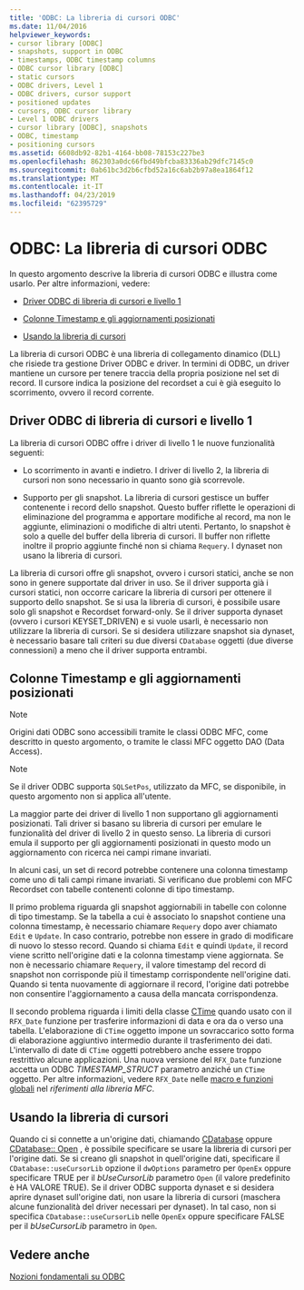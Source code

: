 ```yaml
---
title: 'ODBC: La libreria di cursori ODBC'
ms.date: 11/04/2016
helpviewer_keywords:
- cursor library [ODBC]
- snapshots, support in ODBC
- timestamps, ODBC timestamp columns
- ODBC cursor library [ODBC]
- static cursors
- ODBC drivers, Level 1
- ODBC drivers, cursor support
- positioned updates
- cursors, ODBC cursor library
- Level 1 ODBC drivers
- cursor library [ODBC], snapshots
- ODBC, timestamp
- positioning cursors
ms.assetid: 6608db92-82b1-4164-bb08-78153c227be3
ms.openlocfilehash: 862303a0dc66fbd49bfcba83336ab29dfc7145c0
ms.sourcegitcommit: 0ab61bc3d2b6cfbd52a16c6ab2b97a8ea1864f12
ms.translationtype: MT
ms.contentlocale: it-IT
ms.lasthandoff: 04/23/2019
ms.locfileid: "62395729"
---
```

# <a name="odbc-the-odbc-cursor-library"></a>ODBC: La libreria di cursori ODBC

In questo argomento descrive la libreria di cursori ODBC e illustra come usarlo. Per altre informazioni, vedere:

- [Driver ODBC di libreria di cursori e livello 1](#_core_the_cursor_library_and_level_1_odbc_drivers)

- [Colonne Timestamp e gli aggiornamenti posizionati](#_core_positioned_updates_and_timestamp_columns)

- [Usando la libreria di cursori](#_core_using_the_cursor_library)

La libreria di cursori ODBC è una libreria di collegamento dinamico (DLL) che risiede tra gestione Driver ODBC e driver. In termini di ODBC, un driver mantiene un cursore per tenere traccia della propria posizione nel set di record. Il cursore indica la posizione del recordset a cui è già eseguito lo scorrimento, ovvero il record corrente.

##  <a name="_core_the_cursor_library_and_level_1_odbc_drivers"></a> Driver ODBC di libreria di cursori e livello 1

La libreria di cursori ODBC offre i driver di livello 1 le nuove funzionalità seguenti:

- Lo scorrimento in avanti e indietro. I driver di livello 2, la libreria di cursori non sono necessario in quanto sono già scorrevole.

- Supporto per gli snapshot. La libreria di cursori gestisce un buffer contenente i record dello snapshot. Questo buffer riflette le operazioni di eliminazione del programma e apportare modifiche al record, ma non le aggiunte, eliminazioni o modifiche di altri utenti. Pertanto, lo snapshot è solo a quelle del buffer della libreria di cursori. Il buffer non riflette inoltre il proprio aggiunte finché non si chiama `Requery`. I dynaset non usano la libreria di cursori.

La libreria di cursori offre gli snapshot, ovvero i cursori statici, anche se non sono in genere supportate dal driver in uso. Se il driver supporta già i cursori statici, non occorre caricare la libreria di cursori per ottenere il supporto dello snapshot. Se si usa la libreria di cursori, è possibile usare solo gli snapshot e Recordset forward-only. Se il driver supporta dynaset (ovvero i cursori KEYSET_DRIVEN) e si vuole usarli, è necessario non utilizzare la libreria di cursori. Se si desidera utilizzare snapshot sia dynaset, è necessario basare tali criteri su due diversi `CDatabase` oggetti (due diverse connessioni) a meno che il driver supporta entrambi.

##  <a name="_core_positioned_updates_and_timestamp_columns"></a> Colonne Timestamp e gli aggiornamenti posizionati

> [!NOTE]
>  Origini dati ODBC sono accessibili tramite le classi ODBC MFC, come descritto in questo argomento, o tramite le classi MFC oggetto DAO (Data Access).

> [!NOTE]
>  Se il driver ODBC supporta `SQLSetPos`, utilizzato da MFC, se disponibile, in questo argomento non si applica all'utente.

La maggior parte dei driver di livello 1 non supportano gli aggiornamenti posizionati. Tali driver si basano su libreria di cursori per emulare le funzionalità del driver di livello 2 in questo senso. La libreria di cursori emula il supporto per gli aggiornamenti posizionati in questo modo un aggiornamento con ricerca nei campi rimane invariati.

In alcuni casi, un set di record potrebbe contenere una colonna timestamp come uno di tali campi rimane invariati. Si verificano due problemi con MFC Recordset con tabelle contenenti colonne di tipo timestamp.

Il primo problema riguarda gli snapshot aggiornabili in tabelle con colonne di tipo timestamp. Se la tabella a cui è associato lo snapshot contiene una colonna timestamp, è necessario chiamare `Requery` dopo aver chiamato `Edit` e `Update`. In caso contrario, potrebbe non essere in grado di modificare di nuovo lo stesso record. Quando si chiama `Edit` e quindi `Update`, il record viene scritto nell'origine dati e la colonna timestamp viene aggiornata. Se non è necessario chiamare `Requery`, il valore timestamp del record di snapshot non corrisponde più il timestamp corrispondente nell'origine dati. Quando si tenta nuovamente di aggiornare il record, l'origine dati potrebbe non consentire l'aggiornamento a causa della mancata corrispondenza.

Il secondo problema riguarda i limiti della classe [CTime](../../atl-mfc-shared/reference/ctime-class.md) quando usato con il `RFX_Date` funzione per trasferire informazioni di data e ora da o verso una tabella. L'elaborazione di `CTime` oggetto impone un sovraccarico sotto forma di elaborazione aggiuntivo intermedio durante il trasferimento dei dati. L'intervallo di date di `CTime` oggetti potrebbero anche essere troppo restrittivo alcune applicazioni. Una nuova versione del `RFX_Date` funzione accetta un ODBC *TIMESTAMP_STRUCT* parametro anziché un `CTime` oggetto. Per altre informazioni, vedere `RFX_Date` nelle [macro e funzioni globali](../../mfc/reference/mfc-macros-and-globals.md) nel *riferimenti alla libreria MFC*.

##  <a name="_core_using_the_cursor_library"></a> Usando la libreria di cursori

Quando ci si connette a un'origine dati, chiamando [CDatabase](../../mfc/reference/cdatabase-class.md#openex) oppure [CDatabase:: Open](../../mfc/reference/cdatabase-class.md#open) , è possibile specificare se usare la libreria di cursori per l'origine dati. Se si creano gli snapshot in quell'origine dati, specificare il `CDatabase::useCursorLib` opzione il `dwOptions` parametro per `OpenEx` oppure specificare TRUE per il *bUseCursorLib* parametro `Open` (il valore predefinito è HA VALORE TRUE). Se il driver ODBC supporta dynaset e si desidera aprire dynaset sull'origine dati, non usare la libreria di cursori (maschera alcune funzionalità del driver necessari per dynaset). In tal caso, non si specifica `CDatabase::useCursorLib` nelle `OpenEx` oppure specificare FALSE per il *bUseCursorLib* parametro in `Open`.

## <a name="see-also"></a>Vedere anche

[Nozioni fondamentali su ODBC](../../data/odbc/odbc-basics.md)